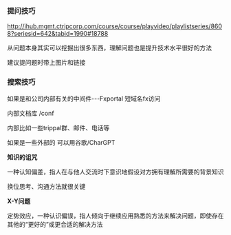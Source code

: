 ### 提问技巧

http://ihub.mgmt.ctripcorp.com/course/course/playvideo/playlistseries/8608?seriesid=642&tabid=1990#18788 

从问题本身其实可以挖掘出很多东西，理解问题也是提升技术水平很好的方法

建议提问题时带上图片和链接

 

### 搜索技巧

如果是和公司内部有关的中间件---Fxportal 短域名fx访问

内部文档库 /conf

内部比如一些trippal群、邮件、电话等



如果是一些外部的 可以用谷歌/CharGPT



**知识的诅咒**

一种认知偏差，指人在与他人交流时下意识地假设对方拥有理解所需要的背景知识

换位思考、沟通方法就很关键



**X-Y问题**

定势效应，一种认识偏误，指人倾向于继续应用熟悉的方法来解决问题，即使存在其他的“更好的”或更合适的解决方法



















